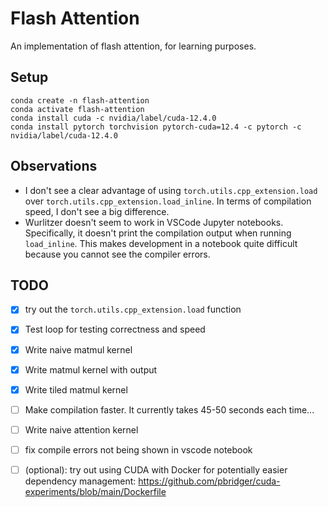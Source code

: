# Flash Attention

An implementation of flash attention, for learning purposes.

## Setup

```shell
conda create -n flash-attention
conda activate flash-attention
conda install cuda -c nvidia/label/cuda-12.4.0
conda install pytorch torchvision pytorch-cuda=12.4 -c pytorch -c nvidia/label/cuda-12.4.0
```

## Observations

- I don't see a clear advantage of using `torch.utils.cpp_extension.load` over `torch.utils.cpp_extension.load_inline`. In terms of compilation speed, I don't see a big difference.
- Wurlitzer doesn't seem to work in VSCode Jupyter notebooks. Specifically, it doesn't print the compilation output when running `load_inline`. This makes development in a notebook quite difficult because you cannot see the compiler errors.


## TODO

- [x] try out the `torch.utils.cpp_extension.load` function
- [x] Test loop for testing correctness and speed
- [x] Write naive matmul kernel
- [x] Write matmul kernel with output 
- [x] Write tiled matmul kernel
- [ ] Make compilation faster. It currently takes 45-50 seconds each time...
- [ ] Write naive attention kernel
- [ ] fix compile errors not being shown in vscode notebook
- [ ] (optional): try out using CUDA with Docker for potentially easier dependency management: https://github.com/pbridger/cuda-experiments/blob/main/Dockerfile 

